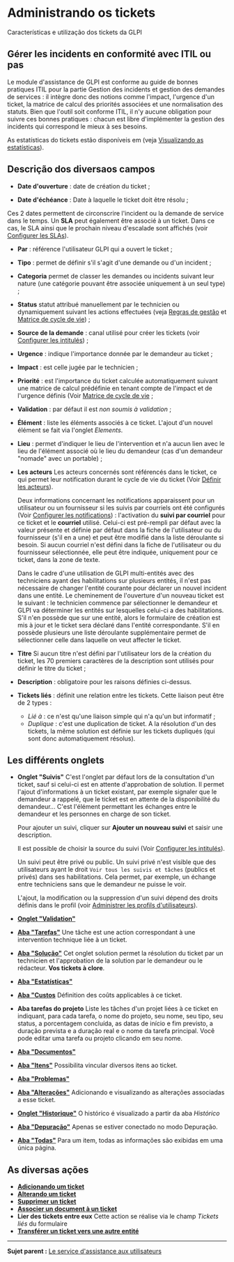 Administrando os tickets
=================

Características e utilização dos tickets da GLPI

Gérer les incidents en conformité avec ITIL ou pas
--------------------------------------------------

Le module d'assistance de GLPI est conforme au guide de bonnes pratiques ITIL pour la partie Gestion des incidents et gestion des demandes de services : il intègre donc des notions comme l'impact, l'urgence d'un ticket, la matrice de calcul des priorités associées et une normalisation des statuts. Bien que l'outil soit conforme ITIL, il n'y aucune obligation pour suivre ces bonnes pratiques : chacun est libre d'implémenter la gestion des incidents qui correspond le mieux à ses besoins.

As estatísticas do tickets estão disponíveis em  (veja [Visualizando as estatísticas](index.php?pt/04_Modulo_Assistencia/11_Estatisticas.md "Os relatórios referentes aos tickets estão disponíveis no menu Assistência > Esatatíticas")).


Descrição dos diversaos campos
--------------------------------
- **Date d'ouverture** : date de création du ticket ;

- **Date d'échéance** : Date à laquelle le ticket doit être résolu ;

Ces 2 dates permettent de circonscrire l'incident ou la demande de service dans le temps. Un **SLA** peut également être associé à un ticket. Dans ce cas, le SLA ainsi que le prochain niveau d'escalade sont affichés (voir [Configurer les SLAs](index.php?pt/08_Modulo_Configuracao/05_Sla/01_Sla.md "Dans GLPI, administrer les SLAs pode ser feito a partir do menu Configuração > SLAs.")).

- **Par** : référence l'utilisateur GLPI qui a ouvert le ticket ;

- **Tipo** : permet de définir s'il s'agit d'une demande ou d'un incident ;

- **Categoria** permet de classer les demandes ou incidents suivant leur nature (une catégorie pouvant être associée uniquement à un seul type) ;

- **Status** statut attribué manuellement par le technicien ou dynamiquement suivant les actions effectuées (veja [Regras de gestão](index.php?pt/04_Modulo_Assistencia/04_Tickets/01_Regras_de_gestao.md) et [Matrice de cycle de vie](index.php?fr/04_Module_Assistance/05_Les_matrices_de_cycle_de_vie.md)) ;

- **Source de la demande** : canal utilisé pour créer les tickets (voir [Configurer les intitulés](index.php?fr/08_Module_Configuration/02_Intitulés/01_Intitulés.md "Les intitulés se configurent depuis le menu Configuration > Intitulés")) ;

- **Urgence** : indique l'importance donnée par le demandeur au ticket ;

- **Impact** : est celle jugée par le technicien ;

- **Priorité** : est l'importance du ticket calculée automatiquement suivant une matrice de calcul prédéfinie en tenant compte de l'impact et de l'urgence définis (Voir [Matrice de cycle de vie](index.php?fr/04_Module_Assistance/05_Les_matrices_de_cycle_de_vie.md) ;

- **Validation** : par défaut il est *non soumis à validation* ;

- **Élément** : liste les éléments associés à ce ticket. L'ajout d'un nouvel élément se fait via l'onglet *Elements*.

- **Lieu** : permet d'indiquer le lieu de l'intervention et n'a aucun lien avec le lieu de l'élément associé où le lieu du demandeur (cas d'un demandeur "nomade" avec un portable) ;

- **Les acteurs**
  Les acteurs concernés sont référencés dans le ticket, ce qui permet leur notification durant le cycle de vie du ticket (Voir [Définir les acteurs](index.php?fr/04_Module_Assistance/02_Définir_les_Acteurs.md)).

  Deux informations concernant les notifications apparaissent pour un utilisateur ou un fournisseur si les suivis par courriels ont été configurés (Voir [Configurer les notifications](index.php?fr/08_Module_Configuration/04_Notifications/01_Configurer_les_notifications.md "Les notifications se configurent depuis le menu Configuration > Notifications ;")) : l'activation du **suivi par courriel** pour ce ticket et le **courriel** utilisé. Celui-ci est pré-rempli par défaut avec la valeur présente et définie par défaut dans la fiche de l'utilisateur ou du fournisseur (s'il en a une) et peut être modifié dans la liste déroulante si besoin. Si aucun courriel n'est défini dans la fiche de l'utilisateur ou du fournisseur sélectionnée, elle peut être indiquée, uniquement pour ce ticket, dans la zone de texte.

  Dans le cadre d'une utilisation de GLPI multi-entités avec des techniciens ayant des habilitations sur plusieurs entités, il n'est pas nécessaire de changer l'entité courante pour déclarer un nouvel incident
dans une entité. Le cheminement de l'ouverture d'un nouveau ticket est le suivant : le technicien commence par sélectionner le demandeur et GLPI va déterminer les entités sur lesquelles celui-ci a des habilitations. 
  S'il n'en possède que sur une entité, alors le formulaire de création est mis à jour et le ticket sera déclaré dans l'entité correspondante.
  S'il en possède plusieurs une liste déroulante supplémentaire permet de sélectionner celle dans laquelle on veut affecter le ticket.

- **Titre**
  Si aucun titre n'est défini par l'utilisateur lors de la création du ticket, les 70 premiers caractères de la description sont utilisés pour définir le titre du ticket ;

- **Description** : obligatoire pour les raisons définies ci-dessus.

- **Tickets liés** : définit une relation entre les tickets. 
  Cette liaison peut être de 2 types :
  -   *Lié à* : ce n'est qu'une liaison simple qui n'a qu'un but informatif ;
  -   *Duplique* : c'est une duplication de ticket. A la résolution d'un des tickets, la même solution est définie sur les tickets dupliqués (qui sont donc automatiquement résolus).


Les différents onglets
----------------------
-   **Onglet "Suivis"**
    C'est l'onglet par défaut lors de la consultation d'un ticket, sauf si celui-ci est en attente d'approbation de solution. 
    Il permet l'ajout d'informations à un ticket existant, par exemple signaler que le demandeur a rappelé, que le ticket est en attente de la disponibilité du demandeur... 
    C'est l'élément permettant les échanges entre le demandeur et les personnes en charge de son ticket.

    Pour ajouter un suivi, cliquer sur **Ajouter un nouveau suivi** et saisir une description.

    Il est possible de choisir la source du suivi (Voir [Configurer les intitulés](index.php?fr/08_Module_Configuration/02_Intitulés/01_Intitulés.md "Les intitulés se configurent depuis le menu Configuration > Intitulés")).

    Un suivi peut être privé ou public. Un suivi privé n'est visible que des utilisateurs ayant le droit `Voir tous les suivis et tâches` (publics et privés) dans ses habilitations. Cela permet, par exemple, un échange entre techniciens sans que le demandeur ne puisse le voir.

    L'ajout, la modification ou la suppression d'un suivi dépend des droits définis dans le profil (voir [Administrer les profils d'utilisateurs](index.php?fr/07_Module_Administration/07_Profils/01_Profils.md "Dans GLPI, administrer les profils peut se faire à partir du menu Administration > Profils.")).


-   **[Onglet "Validation"](index.php?fr/Les_différents_onglets/Onglet_Validations.md)**


-   **[Aba "Tarefas"](index.php?pt/As_diversas_abas/Aba_Tarefas.md)**
    Une tâche est une action correspondant à une intervention technique liée à un ticket.


-   **[Aba "Solução"](index.php?pt/As_diversas_guias/Aba_Solucao.md)**
    Cet onglet solution permet la résolution du ticket par un technicien et l'approbation de la solution par le demandeur ou le rédacteur.
**Vos tickets à clore**.


-   **[Aba "Estatísticas"](index.php?pt/As_diveras_abas/Aba_Estatisticas.md)**


-   **[Aba "Custos](index.php?pt/As_diversas_abas/Aba_Custos.md)**
    Définition des coûts applicables à ce ticket.


-   **Aba tarefas do projeto**
    Liste les tâches d'un projet liées à ce ticket en indiquant, para cada tarefa, o nome do projeto, seu nome, seu tipo, seu status, a porcentagem concluída, as datas de início e fim previsto, a duração prevista e a duração real e o nome da tarefa principal.
    Você pode editar uma tarefa ou projeto clicando em seu nome.


-   **[Aba "Documentos"](index.php?pt/As_diversas_abas/Aba_Documentos.md)**


-   **[Aba "Itens"](index.php?pt/As_diversas_abas/Aba_Itens.md)**
    Possibilita vincular diversos itens ao ticket.


-   **[Aba "Problemas"](index.php?pt/As_diversas_abas/Aba_Problemas.md)**

-   **[Aba "Alterações"](index.php?pt/As_diversas_abass/Onglet_Changements.md)**
    Adicionando e visualizando as alterações associadas a esse ticket.

-   **[Onglet "Historique"](index.php?pt/As_diversas_abas/Aba_Historico.md)**
     O histórico é visualizado a partir da aba *Histórico*

-   **[Aba "Depuração"](index.php?pt/As_diversas_abas/Aba_Depuracao.md)**
    Apenas se estiver conectado no modo Depuração.

-   **[Aba "Todas"](index.php?pt/As_diversas_abas/Aba_Todas.md)**
     Para um item, todas as informações são exibidas em uma única página.


As diversas ações
-----------------------
-   **[Adicionando um ticket](index.php?pt/04_Modulo_Assistencia/05_Criando_um_ticket.md)**
-   **[Alterando um ticket](index.php?pt/As_diversas_acoes/Alterando_um_objeto.md)**
-   **[Supprimer un ticket](index.php?fr/Les_différentes_actions/Supprimer_un_objet.md)**
-   **[Associer un document à un ticket](index.php?fr/Les_différentes_actions/Lier_un_document_à_un_objet.md)**
-   **Lier des tickets entre eux**
    Cette action se réalise via le champ *Tickets liés* du formulaire
-   **[Transférer un ticket vers une autre entité](index.php?fr/Les_différentes_actions/Transférer_un_objet.md)**


--------
**Sujet parent :** [Le service d'assistance aux utilisateurs](index.php?fr/04_Module_Assistance/01_Module_Assistance.md "Le service d'Assistance aux utilisateurs de GLPI")
